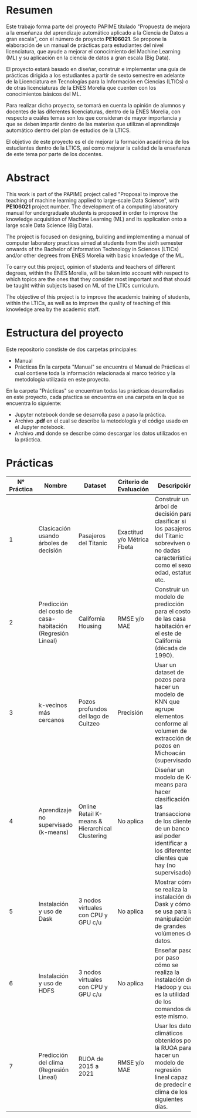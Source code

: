 # Resumen

Este trabajo forma parte del proyecto PAPIME titulado "Propuesta de mejora a la
enseñanza del aprendizaje automático aplicado a la Ciencia de Datos a gran escala",
con el número de proyecto **PE106021**. Se propone la elaboración de un manual de
prácticas para estudiantes del nivel licenciatura, que ayude a mejorar el conocimiento
del Machine Learning (ML) y su aplicación en la ciencia de datos a gran escala (Big
Data).

El proyecto estará basado en diseñar, construir e implementar una guía de prácticas 
dirigida a los estudiantes a partir de sexto semestre en adelante de la Licenciatura
en Tecnologías para la Información en Ciencias (LTICs) o de otras licenciaturas de la
ENES Morelia que cuenten con los conocimientos básicos del ML.

Para realizar dicho proyecto, se tomará en cuenta la opinión de alumnos y docentes
de las diferentes licenciaturas, dentro de la ENES Morelia, con respecto a cuáles temas
son los que consideran de mayor importancia y que se deben impartir dentro de las
materias que utilizan el aprendizaje automático dentro del plan de estudios de la
LTICS.

El objetivo de este proyecto es el de mejorar la formación académica de los estudiantes dentro de la LTICS, 
así como mejorar la calidad de la enseñanza de este tema por parte de los docentes.


# Abstract

This work is part of the PAPIME project called "Proposal to improve the teaching
of machine learning applied to large-scale Data Science", with **PE106021** project number. 
The development of a computing laboratory manual for undergraduate students
is proposed in order to improve the knowledge acquisition of Machine Learning (ML)
and its application onto a large scale Data Science (Big Data).

The project is focused on designing, building and implementing a manual of computer 
laboratory practices aimed at students from the sixth semester onwards of the
Bachelor of Information Technology in Sciences (LTICs) and/or other degrees from
ENES Morelia with basic knowledge of the ML.

To carry out this project, opinion of students and teachers of different degrees,
within the ENES Morelia, will be taken into account with respect to which topics
are the ones that they consider most important and that should be taught within
subjects based on ML of the LTICs curriculum.

The objective of this project is to improve the academic training of students,
within the LTICs, as well as to improve the quality of teaching of this knowledge area
by the academic staff.

# Estructura del proyecto

Este repositorio constiste de dos carpetas principales:
- Manual
- Prácticas
En la carpeta "Manual" se encuentra el Manual de Prácticas el cual contiene toda la información relacionada al marco teórico y la metodología utilizada en este proyecto.

En la carpeta "Prácticas" se encuentran todas las prácticas desarrolladas en este proyecto, cada pŕactica se encuentra en una carpeta en la que se encuentra lo siguiente:
- Jupyter notebook donde se desarrolla paso a paso la práctica.
- Archivo **.pdf** en el cual se describe la metodología y el código usado en el Jupyter notebook.
- Archivo **.md** donde se describe cómo descargar los datos utilizados en la práctica.

# Prácticas
| N°  Práctica | Nombre                                                     | Dataset                                         | Criterio de  Evaluación     | Descripción                                                                                                                                                                     |
|--------------|------------------------------------------------------------|-------------------------------------------------|-----------------------------|---------------------------------------------------------------------------------------------------------------------------------------------------------------------------------|
| 1            | Clasicación usando árboles de decisión                     | Pasajeros del Titanic                           | Exactitud y/o Métrica Fbeta | Construir un árbol de decisión para clasificar si los pasajeros del Titanic sobreviven o no dadas características como el sexo, edad, estatus, etc.                             |
| 2            | Predicción del costo de casa-habitación (Regresión Lineal) | California Housing                              | RMSE y/o MAE                | Construir un modelo de predicción para el costo de las casa habitación en el este de California (década de 1990).                                                               |
| 3            | k-vecinos más cercanos                                     | Pozos profundos del lago de Cuitzeo             | Precisión                   | Usar un dataset de pozos para hacer un modelo de KNN que agrupe elementos conforme al volumen de extracción de pozos en Michoacán (supervisado).                                |
| 4            | Aprendizaje no supervisado (k-means)                       | Online Retail K-means & Hierarchical Clustering | No aplica                   | Diseñar un modelo de K-means para hacer clasificación las transacciones de los clientes de un banco y así poder identificar a los diferentes clientes que hay (no supervisado). |
| 5            | Instalación y uso de Dask                                  | 3 nodos virtuales con CPU y GPU c/u             | No aplica                   | Mostrar cómo se realiza la instalación de Dask y cómo se usa para la manipulación de grandes volúmenes de datos.                                                               |
| 6            | Instalación y uso de HDFS                                  | 3 nodos virtuales con CPU y GPU c/u             | No aplica                   | Enseñar paso por paso cómo se realiza la instalación de Hadoop y cuál es la utilidad de los comandos de este mismo.                                                             |
| 7            | Predicción del clima (Regresión Lineal)                    | RUOA de 2015 a 2021                             | RMSE y/o MAE                | Usar los datos climáticos obtenidos por la RUOA para hacer un modelo de regresión lineal capaz de predecir el clima de los siguientes días.                                     |

